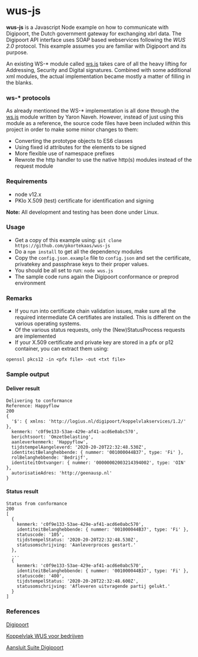# wus-js

**wus-js** is a Javascript Node example on how to communicate with Digipoort, the Dutch government gateway for exchanging xbrl data. The Digipoort API interface uses SOAP based webservices following the *WUS 2.0* protocol. This example assumes you are familiar with Digipoort and its purpose.

An existing WS-* module called [ws.js](https://www.npmjs.com/package/ws.js) takes care of all the heavy lifting for Addressing, Security and Digital signatures. Combined with some additional xml modules, the actual implementation became mostly a matter of filling in the blanks.

### ws-* protocols ###
As already mentioned the WS-* implementation is all done through the [ws.js](https://www.npmjs.com/package/ws.js) module written by Yaron Naveh. However, instead of just using this module as a reference, the source code files have been included within this project in order to make some minor changes to them:
- Converting the prototype objects to ES6 classes
- Using fixed id attributes for the elements to be signed
- More flexible use of namespace prefixes
- Rewrote the http handler to use the native http(s) modules instead of the request module

### Requirements
- node v12.x
- PKIo X.509 (test) certificate for identification and signing

**Note:** All development and testing has been done under Linux.

### Usage
- Get a copy of this example using: `git clone https://github.com/pkortekaas/wus-js`
- Do a `npm install` to get all the dependency modules
- Copy the `config.json.example` file to `config.json` and set the certificate, privatekey and passphrase keys to their proper values.
- You should be all set to run: `node wus.js`
- The sample code runs again the Digipoort conformance or preprod environment


### Remarks
- If you run into certificate chain validation issues, make sure all the required intermediate CA certifiates are installed. This is different on the various operating systems.
- Of the various status requests, only the (New)StatusProcess requests are implemented
- If your X.509 certificate and private key are stored in a pfx or p12 container, you can extract them using:

`openssl pkcs12 -in <pfx file> -out <txt file>`

### Sample output
#### Deliver result
```
Delivering to conformance
Reference: Happyflow
200
{
  '$': { xmlns: 'http://logius.nl/digipoort/koppelvlakservices/1.2/' },
  kenmerk: 'c0f9e133-53ae-429e-af41-acd6e0abc570',
  berichtsoort: 'Omzetbelasting',
  aanleverkenmerk: 'Happyflow',
  tijdstempelAangeleverd: '2020-20-20T22:32:48.530Z',
  identiteitBelanghebbende: { nummer: '001000044B37', type: 'Fi' },
  rolBelanghebbende: 'Bedrijf',
  identiteitOntvanger: { nummer: '00000002003214394002', type: 'OIN' },
  autorisatieAdres: 'http://geenausp.nl'
}
```

#### Status result
```
Status from conformance
200
[
  {
    kenmerk: 'c0f9e133-53ae-429e-af41-acd6e0abc570',
    identiteitBelanghebbende: { nummer: '001000044B37', type: 'Fi' },
    statuscode: '105',
    tijdstempelStatus: '2020-20-20T22:32:48.530Z',
    statusomschrijving: 'Aanleverproces gestart.'
  },
  ...
  {
    kenmerk: 'c0f9e133-53ae-429e-af41-acd6e0abc570',
    identiteitBelanghebbende: { nummer: '001000044B37', type: 'Fi' },
    statuscode: '400',
    tijdstempelStatus: '2020-20-20T22:32:48.600Z',
    statusomschrijving: 'Afleveren uitvragende partij gelukt.'
  }
]
```

### References
[Digipoort](https://www.logius.nl/diensten/digipoort)

[Koppelvlak WUS voor bedrijven](https://www.logius.nl/diensten/digipoort/koppelvlakken/wus-voor-bedrijven)

[Aansluit Suite Digipoort](https://aansluiten.procesinfrastructuur.nl/)